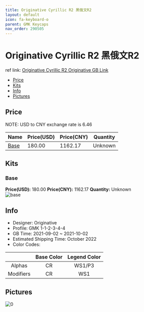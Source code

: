 ```yaml
---
title: Originative Cyrillic R2 黑俄文R2
layout: default
icon: fa-keyboard-o
parent: GMK Keycaps
nav_order: 290505
---
```


# Originative Cyrillic R2 黑俄文R2

ref link: [Originative Cyrillic R2 Originative GB Link](https://www.originativeco.com/products/originative-cyrillic)

* [Price](#price)
* [Kits](#kits)
* [Info](#info)
* [Pictures](#pictures)

## Price

NOTE: USD to CNY exchange rate is 6.46

| Name          | Price(USD)   |  Price(CNY) | Quantity |
| ------------- | ------------ |  ---------- | -------- |
|[Base](#base)|180.00|1162.17|Unknown|


## Kits
### Base  
**Price(USD):** 180.00	**Price(CNY):** 1162.17	**Quantity:** Unknown  
<img src="{{ 'assets/images/gmk-keycaps/Originative-Cyrillic-R2/kits_pics/base.png' | relative_url }}" alt="base" class="image featured">

## Info
* Designer: Originative  
* Profile: GMK 1-1-2-3-4-4  
* GB Time: 2021-09-02 ~ 2021-10-02  
* Estimated Shipping Time: October 2022  
* Color Codes:  

| |Base Color     | Legend Color
| :-------------: | :-------------: | :------------:
|Alphas|CR|WS1/P3|
|Modifiers|CR|WS1|


## Pictures  
<img src="{{ 'assets/images/gmk-keycaps/Originative-Cyrillic-R2/rendering_pics/0.jpg' | relative_url }}" alt="0" class="image featured">
